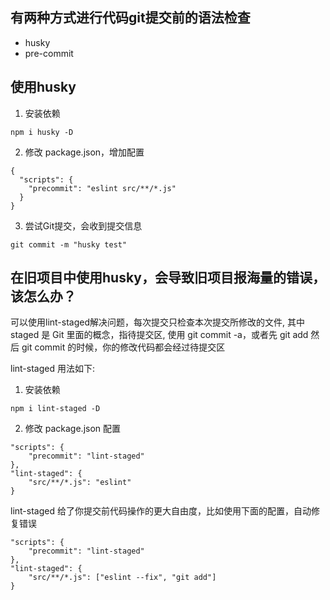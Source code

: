 ## 有两种方式进行代码git提交前的语法检查
    
* husky
* pre-commit

## 使用husky

1. 安装依赖

```
npm i husky -D
```

2. 修改 package.json，增加配置

```
{
  "scripts": {
    "precommit": "eslint src/**/*.js"
  }
}
```

3. 尝试Git提交，会收到提交信息

```
git commit -m "husky test"
```

## 在旧项目中使用husky，会导致旧项目报海量的错误，该怎么办？

可以使用lint-staged解决问题，每次提交只检查本次提交所修改的文件, 其中 staged 是 Git 里面的概念，指待提交区,
使用 git commit -a，或者先 git add 然后 git commit 的时候，你的修改代码都会经过待提交区


lint-staged 用法如下:

1. 安装依赖

```
npm i lint-staged -D
```

2. 修改 package.json 配置

```
"scripts": {
    "precommit": "lint-staged"
},
"lint-staged": {
    "src/**/*.js": "eslint"
}
```

lint-staged 给了你提交前代码操作的更大自由度，比如使用下面的配置，自动修复错误

```
"scripts": {
    "precommit": "lint-staged"
},
"lint-staged": {
    "src/**/*.js": ["eslint --fix", "git add"]
}
```







    
